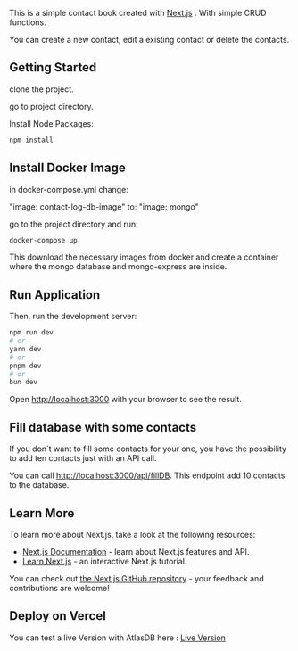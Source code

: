This is a simple contact book created with [Next.js](https://nextjs.org) .
With simple CRUD functions.

You can create a new contact, edit a existing contact or delete the contacts.

## Getting Started

clone the project.

go to project directory.

Install Node Packages:

```bash
npm install
```

## Install Docker Image

in docker-compose.yml change:

"image: contact-log-db-image"
to:
"image: mongo"

go to the project directory and run:

```bash
docker-compose up
```
This download the necessary images from docker and create a container where the mongo database and mongo-express are inside.

## Run Application

Then, run the development server:

```bash
npm run dev
# or
yarn dev
# or
pnpm dev
# or
bun dev
```

Open [http://localhost:3000](http://localhost:3000) with your browser to see the result.

## Fill database with some contacts

If you don´t want to fill some contacts for your one, you have the possibility to add ten contacts just with an API call.

You can call [http://localhost:3000/api/fillDB](http://localhost:3000/api/fillDB). This endpoint add 10 contacts to the database.



## Learn More

To learn more about Next.js, take a look at the following resources:

- [Next.js Documentation](https://nextjs.org/docs) - learn about Next.js features and API.
- [Learn Next.js](https://nextjs.org/learn-pages-router) - an interactive Next.js tutorial.

You can check out [the Next.js GitHub repository](https://github.com/vercel/next.js) - your feedback and contributions are welcome!

## Deploy on Vercel

You can test a live Version with AtlasDB here :
[Live Version]()
